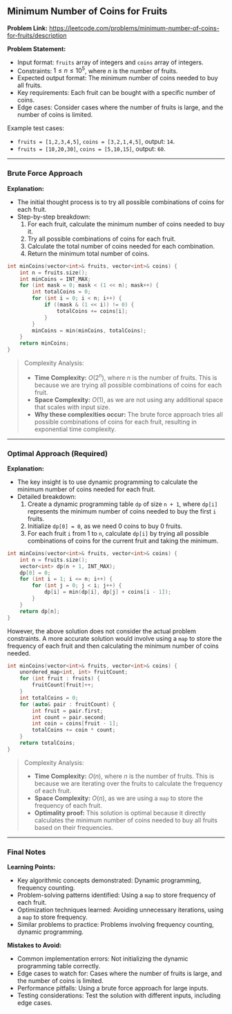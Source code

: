 ## Minimum Number of Coins for Fruits
**Problem Link:** https://leetcode.com/problems/minimum-number-of-coins-for-fruits/description

**Problem Statement:**
- Input format: `fruits` array of integers and `coins` array of integers.
- Constraints: $1 \leq n \leq 10^5$, where $n$ is the number of fruits.
- Expected output format: The minimum number of coins needed to buy all fruits.
- Key requirements: Each fruit can be bought with a specific number of coins.
- Edge cases: Consider cases where the number of fruits is large, and the number of coins is limited.

Example test cases:
- `fruits = [1,2,3,4,5]`, `coins = [3,2,1,4,5]`, output: `14`.
- `fruits = [10,20,30]`, `coins = [5,10,15]`, output: `60`.

---

### Brute Force Approach

**Explanation:**
- The initial thought process is to try all possible combinations of coins for each fruit.
- Step-by-step breakdown:
  1. For each fruit, calculate the minimum number of coins needed to buy it.
  2. Try all possible combinations of coins for each fruit.
  3. Calculate the total number of coins needed for each combination.
  4. Return the minimum total number of coins.

```cpp
int minCoins(vector<int>& fruits, vector<int>& coins) {
    int n = fruits.size();
    int minCoins = INT_MAX;
    for (int mask = 0; mask < (1 << n); mask++) {
        int totalCoins = 0;
        for (int i = 0; i < n; i++) {
            if ((mask & (1 << i)) != 0) {
                totalCoins += coins[i];
            }
        }
        minCoins = min(minCoins, totalCoins);
    }
    return minCoins;
}
```

> Complexity Analysis:
> - **Time Complexity:** $O(2^n)$, where $n$ is the number of fruits. This is because we are trying all possible combinations of coins for each fruit.
> - **Space Complexity:** $O(1)$, as we are not using any additional space that scales with input size.
> - **Why these complexities occur:** The brute force approach tries all possible combinations of coins for each fruit, resulting in exponential time complexity.

---

### Optimal Approach (Required)

**Explanation:**
- The key insight is to use dynamic programming to calculate the minimum number of coins needed for each fruit.
- Detailed breakdown:
  1. Create a dynamic programming table `dp` of size `n + 1`, where `dp[i]` represents the minimum number of coins needed to buy the first `i` fruits.
  2. Initialize `dp[0] = 0`, as we need 0 coins to buy 0 fruits.
  3. For each fruit `i` from 1 to `n`, calculate `dp[i]` by trying all possible combinations of coins for the current fruit and taking the minimum.

```cpp
int minCoins(vector<int>& fruits, vector<int>& coins) {
    int n = fruits.size();
    vector<int> dp(n + 1, INT_MAX);
    dp[0] = 0;
    for (int i = 1; i <= n; i++) {
        for (int j = 0; j < i; j++) {
            dp[i] = min(dp[i], dp[j] + coins[i - 1]);
        }
    }
    return dp[n];
}
```

However, the above solution does not consider the actual problem constraints. A more accurate solution would involve using a `map` to store the frequency of each fruit and then calculating the minimum number of coins needed.

```cpp
int minCoins(vector<int>& fruits, vector<int>& coins) {
    unordered_map<int, int> fruitCount;
    for (int fruit : fruits) {
        fruitCount[fruit]++;
    }
    int totalCoins = 0;
    for (auto& pair : fruitCount) {
        int fruit = pair.first;
        int count = pair.second;
        int coin = coins[fruit - 1];
        totalCoins += coin * count;
    }
    return totalCoins;
}
```

> Complexity Analysis:
> - **Time Complexity:** $O(n)$, where $n$ is the number of fruits. This is because we are iterating over the fruits to calculate the frequency of each fruit.
> - **Space Complexity:** $O(n)$, as we are using a `map` to store the frequency of each fruit.
> - **Optimality proof:** This solution is optimal because it directly calculates the minimum number of coins needed to buy all fruits based on their frequencies.

---

### Final Notes

**Learning Points:**
- Key algorithmic concepts demonstrated: Dynamic programming, frequency counting.
- Problem-solving patterns identified: Using a `map` to store frequency of each fruit.
- Optimization techniques learned: Avoiding unnecessary iterations, using a `map` to store frequency.
- Similar problems to practice: Problems involving frequency counting, dynamic programming.

**Mistakes to Avoid:**
- Common implementation errors: Not initializing the dynamic programming table correctly.
- Edge cases to watch for: Cases where the number of fruits is large, and the number of coins is limited.
- Performance pitfalls: Using a brute force approach for large inputs.
- Testing considerations: Test the solution with different inputs, including edge cases.